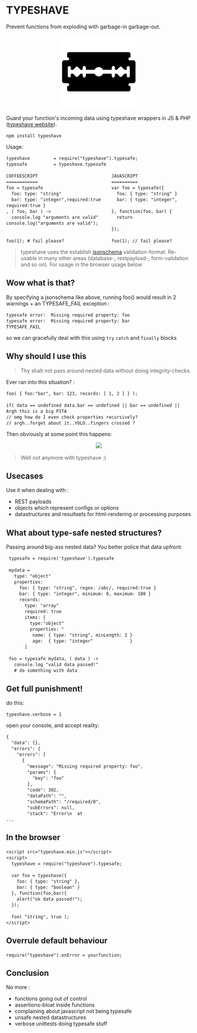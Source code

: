 TYPESHAVE 
=========

Prevent functions from exploding with garbage-in garbage-out.

<center><img src="https://raw.githubusercontent.com/coderofsalvation/typeshave/gh-pages/logo.png"/></center>

Guard your function's incoming data using typeshave wrappers in JS & PHP ([typeshave website](http://typeshave.isvery.ninja)).

    npm install typeshave

Usage:   

    typeshave         = require("typeshave").typesafe;
    typesafe          = typeshave.typesafe 

    COFFEESCRIPT                            JAVASCRIPT
    ============                            ==========
    foo = typesafe                          var foo = typesafe({
      foo: type: "string"                     foo: { type: "string" }
      bar: type: "integer",required:true      bar: { type: "integer", required:true }
    , ( foo, bar ) ->                       }, function(foo, bar) {
      console.log "arguments are valid"       return console.log("arguments are valid");
                                            });
    
    foo(1); # fail please?                  foo(1); // fail please?

> typeshave uses the establish [jsonschema](http://jsonschema.net) validation-format. Re-usable 
in many other areas (database-, restpayload-, form-validation and so on). For usage in the browser usage below

## Wow what is that?

By specifying a jsonschema like above, running foo() would result in 2 warnings + an TYPESAFE_FAIL exception : 

    typesafe error:  Missing required property: foo
    typesafe error:  Missing required property: bar 
    TYPESAFE_FAIL

so we can gracefully deal with this using `try` `catch` and `finally` blocks

## Why should I use this

> Thy shalt not pass around nested data without doing integrity-checks.

Ever ran into this situation? :

    foo( { foo:"bar", bar: 123, records: [ 1, 2 ] } );

    if( data == undefined data.bar == undefined || bar == undefined || Argh this is a big PITA 
    // omg how do I even check properties recursively?
    // argh..forget about it..YOLO..fingers crossed ?

Then obviously at some point this happens:

<center><img src="http://www.gifbin.com/bin/102009/1256553541_exploding-trash.gif"/></center>

> Well not anymore with typeshave :)

## Usecases

Use it when dealing with :

* REST payloads 
* objects which represent configs or options 
* datastructures and resultsets for html-rendering or processing purposes

## What about type-safe nested structures?

Passing around big-ass nested data?
You better police that data upfront:

     typesafe = require('typeshave').typesafe              
 
     mydata =                                              
       type: "object"
       properties:                                         
         foo: { type: "string", regex: /abc/, required:true }             
         bar: { type: "integer", minimum: 0, maximum: 100 }
         records:                                          
           type: "array"                                   
           required: true
           items: {                                        
             type:"object"
             properties: "
              name: { type: "string", minLength: 2 }       
              age:  { type: "integer"              }       
           ]                                               
                                                           
     foo = typesafe mydata, ( data ) ->                    
       console.log "valid data passed!"                    
       # do something with data                            

## Get full punishment!

do this:

    typeshave.verbose = 1

open your console, and accept reality:

    {
      "data": {},
      "errors": {
        "errors": [
          {
            "message": "Missing required property: foo",
            "params": {
              "key": "foo"
            },
            "code": 302,
            "dataPath": "",
            "schemaPath": "/required/0",
            "subErrors": null,
            "stack": "Error\n  at 
    ...

## In the browser 

    <script src="typeshave.min.js"></script>
    <script>
      typeshave = require("typeshave").typesafe;

      var foo = typeshave({
        foo: { type: "string" },
        bar: { type: "boolean" }
      }, function(foo,bar){
        alert("ok data passed!");
      });

      foo( "string", true );
    </script>

## Overrule default behaviour

    require("typeshave").onError = yourfunction;

## Conclusion

No more :

* functions going out of control
* assertions-bloat inside functions 
* complaining about javascript not being typesafe
* unsafe nested datastructures 
* verbose unittests doing typesafe stuff 
